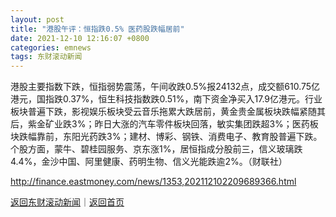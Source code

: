 ```yaml
---
layout: post
title: "港股午评：恒指跌0.5% 医药股跌幅居前"
date: 2021-12-10 12:16:07 +0800
categories: emnews
tags: 东财滚动新闻
---
```


港股主要指数下跌，恒指弱势震荡，午间收跌0.5%报24132点，成交额610.75亿港元，国指跌0.37%，恒生科技指数跌0.51%，南下资金净买入17.9亿港元。行业板块普遍下跌，影视娱乐板块受云音乐拖累大跌居前，黄金贵金属板块跌幅紧随其后，紫金矿业跌3%；昨日大涨的汽车零件板块回落，敏实集团跌超3%；医药板块跌幅靠前，东阳光药跌3%；建材、博彩、钢铁、消费电子、教育股普遍下跌。个股方面，蒙牛、碧桂园服务、京东涨1%，居恒指成分股前三，信义玻璃跌4.4%，金沙中国、阿里健康、药明生物、信义光能跌逾2%。（财联社）

<http://finance.eastmoney.com/news/1353,202112102209689366.html>

[返回东财滚动新闻](//finews.withounder.com/emnews/)｜[返回首页](//finews.withounder.com/)